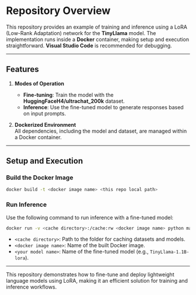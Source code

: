 # Repository Overview

This repository provides an example of training and inference using a LoRA (Low-Rank Adaptation) network for the **TinyLlama** model. The implementation runs inside a **Docker** container, making setup and execution straightforward. **Visual Studio Code** is recommended for debugging.

---

## Features

1. **Modes of Operation**  
   - **Fine-tuning**: Train the model with the **HuggingFaceH4/ultrachat_200k** dataset.  
   - **Inference**: Use the fine-tuned model to generate responses based on input prompts.

2. **Dockerized Environment**  
   All dependencies, including the model and dataset, are managed within a Docker container.

---

## Setup and Execution

### Build the Docker Image
```bash
docker build -t <docker image name> <this repo local path>
```

### Run Inference
Use the following command to run inference with a fine-tuned model:  
```bash
docker run -v <cache directory>:/cache:rw <docker image name> python main.py --mode inference --model_name <your model name> --prompt "what is love?"
```
- `<cache directory>`: Path to the folder for caching datasets and models.  
- `<docker image name>`: Name of the built Docker image.  
- `<your model name>`: Name of the fine-tuned model (e.g., `TinyLlama-1.1B-lora`).  

---

This repository demonstrates how to fine-tune and deploy lightweight language models using LoRA, making it an efficient solution for training and inference workflows.
